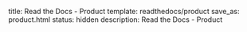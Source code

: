title: Read the Docs - Product
template: readthedocs/product
save_as: product.html
status: hidden
description: Read the Docs - Product
